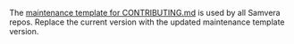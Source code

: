 The [maintenance template for CONTRIBUTING.md](https://raw.githubusercontent.com/samvera/maintenance/main/templates/CONTRIBUTING.md) is used by all Samvera repos.  Replace the current version with the updated maintenance template version.
